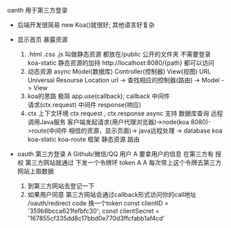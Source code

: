 oanth 用于第三方登录

- 后端开发很简易 new Koa()就很好;
  其他语言好复杂
- 显示首页
  暴露资源
  1. .html .css .js   叫做静态资源
  都放在/public 公开的文件夹  不需要登录
  koa-static 静态资源的加持
  http://localhost:8080/{path}  都可以访问
  2. 动态资源  async  Model(数据库)
  Controller(控制器)  View(视图)
  URL Universal Resourse Location
  url -> 查找相应的控制器(路由) -> Model -> View
  3. koa的思路
  极简
  app.use(callback);
  callback  中间件  
  请求(ctx.request) 中间件 response(响应)
  4. ctx  上下文环境
  ctx.request , ctx.response
  async 支持  数据库查询  远程调用Java服务
  客户端发起请求(用户代理浏览器)->node(koa 8080)->route(中间件 相信的资源，显示页面)-> java远程处理 -> database
  koa koa-static koa-route 框架 静态资源 路由

- oauth
  第三方登录
  A  Github/微信/QQ  用户
  A  要拿用户的信息 在第三方有 授权
  第三方网站就通过 下发一个令牌环  token A
  A 每次带上这个令牌去第三方网站上取数据
  1. 到第三方网站去登记一下
  2. 如果用户同意 第三方网站会通过callback形式访问你的call地址 /oauth/redirect
  code  换一个token
 const clientID = '359b8bcca621fefbfc30';
const clientSecret = '167855cf335dd8c17bbd0e770d3ffcfabb1af4cd'
 